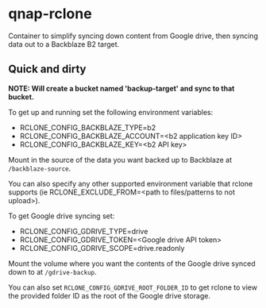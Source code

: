 # qnap-rclone

Container to simplify syncing down content from Google drive, then syncing data out to a Backblaze B2 target.

## Quick and dirty

**NOTE: Will create a bucket named 'backup-target' and sync to that bucket.**

To get up and running set the following environment variables:
- RCLONE_CONFIG_BACKBLAZE_TYPE=b2
- RCLONE_CONFIG_BACKBLAZE_ACCOUNT=&lt;b2 application key ID&gt;
- RCLONE_CONFIG_BACKBLAZE_KEY=&lt;b2 API key&gt;

Mount in the source of the data you want backed up to Backblaze at `/backblaze-source`.

You can also specify any other supported environment variable that rclone supports (ie RCLONE_EXCLUDE_FROM=<path to files/patterns to not upload>).

To get Google drive syncing set:
- RCLONE_CONFIG_GDRIVE_TYPE=drive
- RCLONE_CONFIG_GDRIVE_TOKEN=&lt;Google drive API token&gt;
- RCLONE_CONFIG_GDRIVE_SCOPE=drive.readonly

Mount the volume where you want the contents of the Google drive synced down to at `/gdrive-backup`.

You can also set `RCLONE_CONFIG_GDRIVE_ROOT_FOLDER_ID` to get rclone to view the provided folder ID as the root of the Google drive storage.
